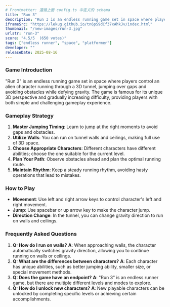```yaml
---
# Frontmatter: 遵循上面 config.ts 中定义的 schema
title: "Run 3"
description: "Run 3 is an endless running game set in space where players control an alien character running through a 3D tunnel, jumping over gaps and avoiding obstacles while defying gravity in this addictive platformer."
iframeSrc: "https://lekug.github.io/tn6pS9dCf37xAhkJv/index.html"
thumbnail: "/new-images/run-3.jpg"
urlstr: "run-3"
score: "4.5/5  (650 votes)"
tags: ["endless runner", "space", "platformer"]
developer: ""
releaseDate: 2025-08-16
---
```




### Game Introduction

"Run 3" is an endless running game set in space where players control an alien character running through a 3D tunnel, jumping over gaps and avoiding obstacles while defying gravity. The game is famous for its unique 3D perspective and gradually increasing difficulty, providing players with both simple and challenging gameplay experience.

### Gameplay Strategy

1.  **Master Jumping Timing**: Learn to jump at the right moments to avoid gaps and obstacles.
2.  **Utilize Walls**: You can run on tunnel walls and ceilings, making full use of 3D space.
3.  **Choose Appropriate Characters**: Different characters have different abilities; choose the one suitable for the current level.
4.  **Plan Your Path**: Observe obstacles ahead and plan the optimal running route.
5.  **Maintain Rhythm**: Keep a steady running rhythm, avoiding hasty operations that lead to mistakes.

### How to Play

*   **Movement**: Use left and right arrow keys to control character's left and right movement.
*   **Jump**: Use spacebar or up arrow key to make the character jump.
*   **Direction Change**: In the tunnel, you can change gravity direction to run on walls and ceilings.

### Frequently Asked Questions

1.  **Q: How do I run on walls?**
    **A**: When approaching walls, the character automatically switches gravity direction, allowing you to continue running on walls or ceilings.
2.  **Q: What are the differences between characters?**
    **A**: Each character has unique abilities, such as better jumping ability, smaller size, or special movement methods.
3.  **Q: Does the game have an endpoint?**
    **A**: "Run 3" is an endless runner game, but there are multiple different levels and modes to explore.
4.  **Q: How do I unlock new characters?**
    **A**: New playable characters can be unlocked by completing specific levels or achieving certain accomplishments.